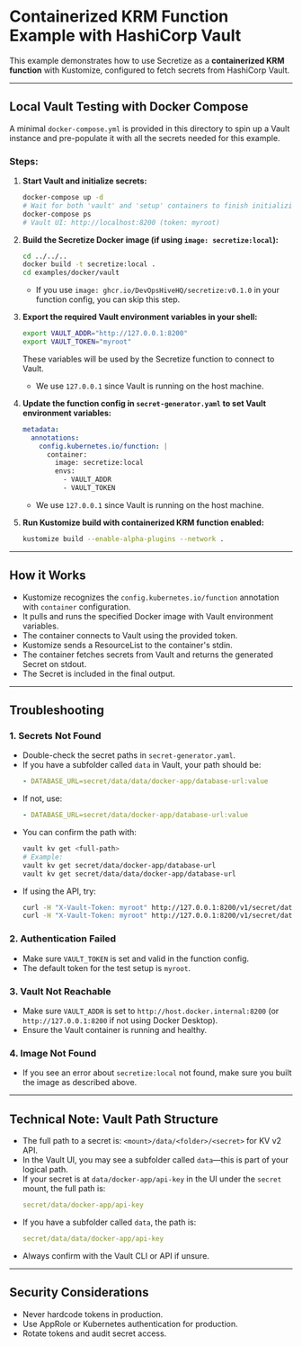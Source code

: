 # Containerized KRM Function Example with HashiCorp Vault

This example demonstrates how to use Secretize as a **containerized KRM function** with Kustomize, configured to fetch secrets from HashiCorp Vault.

---

## Local Vault Testing with Docker Compose

A minimal `docker-compose.yml` is provided in this directory to spin up a Vault instance and pre-populate it with all the secrets needed for this example.

### Steps:
1. **Start Vault and initialize secrets:**
   ```bash
   docker-compose up -d
   # Wait for both 'vault' and 'setup' containers to finish initializing
   docker-compose ps
   # Vault UI: http://localhost:8200 (token: myroot)
   ```
2. **Build the Secretize Docker image (if using `image: secretize:local`):**
   ```bash
   cd ../../..
   docker build -t secretize:local .
   cd examples/docker/vault
   ```
   - If you use `image: ghcr.io/DevOpsHiveHQ/secretize:v0.1.0` in your function config, you can skip this step.
3. **Export the required Vault environment variables in your shell:**
   ```bash
   export VAULT_ADDR="http://127.0.0.1:8200"
   export VAULT_TOKEN="myroot"
   ```
   These variables will be used by the Secretize function to connect to Vault.
   - We use `127.0.0.1` since Vault is running on the host machine.
4. **Update the function config in `secret-generator.yaml` to set Vault environment variables:**
   ```yaml
   metadata:
     annotations:
       config.kubernetes.io/function: |
         container:
           image: secretize:local
           envs:
             - VAULT_ADDR
             - VAULT_TOKEN
   ```
   - We use `127.0.0.1` since Vault is running on the host machine.

5. **Run Kustomize build with containerized KRM function enabled:**
   ```bash
   kustomize build --enable-alpha-plugins --network .
   ```

---

## How it Works

- Kustomize recognizes the `config.kubernetes.io/function` annotation with `container` configuration.
- It pulls and runs the specified Docker image with Vault environment variables.
- The container connects to Vault using the provided token.
- Kustomize sends a ResourceList to the container's stdin.
- The container fetches secrets from Vault and returns the generated Secret on stdout.
- The Secret is included in the final output.

---

## Troubleshooting

### 1. **Secrets Not Found**
- Double-check the secret paths in `secret-generator.yaml`.
- If you have a subfolder called `data` in Vault, your path should be:
  ```yaml
  - DATABASE_URL=secret/data/data/docker-app/database-url:value
  ```
- If not, use:
  ```yaml
  - DATABASE_URL=secret/data/docker-app/database-url:value
  ```
- You can confirm the path with:
  ```bash
  vault kv get <full-path>
  # Example:
  vault kv get secret/data/docker-app/database-url
  vault kv get secret/data/data/docker-app/database-url
  ```
- If using the API, try:
  ```bash
  curl -H "X-Vault-Token: myroot" http://127.0.0.1:8200/v1/secret/data/docker-app/database-url
  curl -H "X-Vault-Token: myroot" http://127.0.0.1:8200/v1/secret/data/data/docker-app/database-url
  ```

### 2. **Authentication Failed**
- Make sure `VAULT_TOKEN` is set and valid in the function config.
- The default token for the test setup is `myroot`.

### 3. **Vault Not Reachable**
- Make sure `VAULT_ADDR` is set to `http://host.docker.internal:8200` (or `http://127.0.0.1:8200` if not using Docker Desktop).
- Ensure the Vault container is running and healthy.

### 4. **Image Not Found**
- If you see an error about `secretize:local` not found, make sure you built the image as described above.

---

## Technical Note: Vault Path Structure

- The full path to a secret is: `<mount>/data/<folder>/<secret>` for KV v2 API.
- In the Vault UI, you may see a subfolder called `data`—this is part of your logical path.
- If your secret is at `data/docker-app/api-key` in the UI under the `secret` mount, the full path is:
  ```yaml
  secret/data/docker-app/api-key
  ```
- If you have a subfolder called `data`, the path is:
  ```yaml
  secret/data/data/docker-app/api-key
  ```
- Always confirm with the Vault CLI or API if unsure.

---

## Security Considerations

- Never hardcode tokens in production.
- Use AppRole or Kubernetes authentication for production.
- Rotate tokens and audit secret access. 